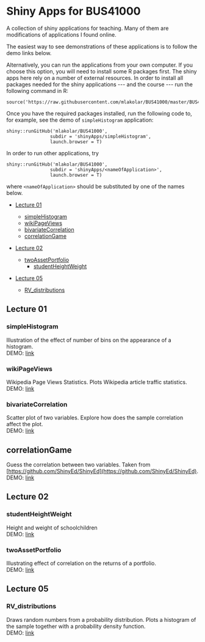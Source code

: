 # Shiny Apps for BUS41000

A collection of shiny applications for teaching.
Many of them are modifications of applications I found online.

The easiest way to see demonstrations of these applications
is to follow the demo links below.

Alternatively, you can run the applications from your own computer.
If you choose this option, you will need to install some R packages first.
The shiny apps here rely on a number of external resources.
In order to install all packages needed for the shiny applications --- and
the course --- run the following command in R:

	source('https://raw.githubusercontent.com/mlakolar/BUS41000/master/BUS41000.packages.R')

Once you have the required packages installed, run the following code
to, for example, see the demo of `simpleHistogram` application:

	shiny::runGitHub('mlakolar/BUS41000',
					subdir = 'shinyApps/simpleHistogram',  
					launch.browser = T)

In order to run other applications, try

	shiny::runGitHub('mlakolar/BUS41000',
					subdir = 'shinyApps/<nameOfApplication>',  
					launch.browser = T)

where `<nameOfApplication>` should be substituted by one of the names below.


* [Lecture 01](#lecture-01)
  * [simpleHistogram](#simplehistogram)
  * [wikiPageViews](#wikipageviews)
  * [bivariateCorrelation](#bivariatecorrelation)
  * [correlationGame](#correlationgame)

* [Lecture 02](#lecture-02)
  * [twoAssetPortfolio](#twoassetportfolio)
	* [studentHeightWeight](#studentheightweight)

* [Lecture 05](#lecture-05)
	* [RV_distributions](#rv_distributions)

## Lecture 01

### simpleHistogram

Illustration of the effect of number of bins on the appearance of a histogram.  
DEMO: [link](https://mlakolar.shinyapps.io/simpleHistogram/)


### wikiPageViews

Wikipedia Page Views Statistics. Plots Wikipedia article traffic statistics.    
DEMO: [link](https://mlakolar.shinyapps.io/wikiPageViews/)


### bivariateCorrelation

Scatter plot of two variables. Explore how does the sample correlation affect
the plot.   
DEMO: [link](https://mlakolar.shinyapps.io/bivariateCorrelation/)

## correlationGame

Guess the correlation between two variables. Taken from [https://github.com/ShinyEd/ShinyEd](https://github.com/ShinyEd/ShinyEd).  
DEMO: [link](https://mlakolar.shinyapps.io/correlationGame/)


## Lecture 02

### studentHeightWeight

Height and weight of schoolchildren    
DEMO: [link](https://mlakolar.shinyapps.io/studentHeightWeight/)

### twoAssetPortfolio

Illustrating effect of correlation on the returns of a portfolio.   
DEMO: [link](https://mlakolar.shinyapps.io/twoAssetPortfolio/)


## Lecture 05

### RV_distributions

Draws random numbers from a probability distribution.
Plots a histogram of the sample together with a probability density function.      
DEMO: [link](https://mlakolar.shinyapps.io/RV_distributions/)
